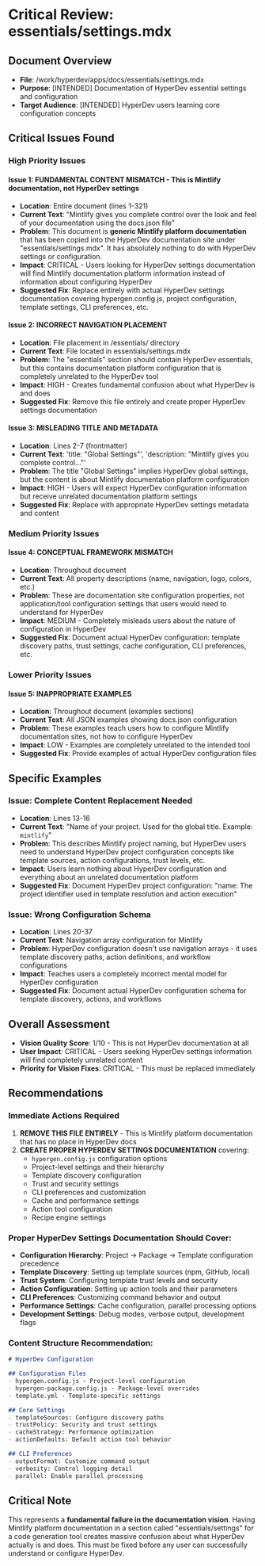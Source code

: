 # Critical Review: essentials/settings.mdx

## Document Overview
- **File**: /work/hyperdev/apps/docs/essentials/settings.mdx
- **Purpose**: [INTENDED] Documentation of HyperDev essential settings and configuration
- **Target Audience**: [INTENDED] HyperDev users learning core configuration concepts

## Critical Issues Found

### High Priority Issues

#### Issue 1: FUNDAMENTAL CONTENT MISMATCH - This is Mintlify documentation, not HyperDev settings
- **Location**: Entire document (lines 1-321)
- **Current Text**: "Mintlify gives you complete control over the look and feel of your documentation using the docs.json file"
- **Problem**: This document is **generic Mintlify platform documentation** that has been copied into the HyperDev documentation site under "essentials/settings.mdx". It has absolutely nothing to do with HyperDev settings or configuration.
- **Impact**: CRITICAL - Users looking for HyperDev settings documentation will find Mintlify documentation platform information instead of information about configuring HyperDev
- **Suggested Fix**: Replace entirely with actual HyperDev settings documentation covering hypergen.config.js, project configuration, template settings, CLI preferences, etc.

#### Issue 2: INCORRECT NAVIGATION PLACEMENT
- **Location**: File placement in /essentials/ directory
- **Current Text**: File located in essentials/settings.mdx
- **Problem**: The "essentials" section should contain HyperDev essentials, but this contains documentation platform configuration that is completely unrelated to the HyperDev tool
- **Impact**: HIGH - Creates fundamental confusion about what HyperDev is and does
- **Suggested Fix**: Remove this file entirely and create proper HyperDev settings documentation

#### Issue 3: MISLEADING TITLE AND METADATA
- **Location**: Lines 2-7 (frontmatter)
- **Current Text**: 'title: "Global Settings"', 'description: "Mintlify gives you complete control..."'
- **Problem**: The title "Global Settings" implies HyperDev global settings, but the content is about Mintlify documentation platform configuration
- **Impact**: HIGH - Users will expect HyperDev configuration information but receive unrelated documentation platform settings
- **Suggested Fix**: Replace with appropriate HyperDev settings metadata and content

### Medium Priority Issues

#### Issue 4: CONCEPTUAL FRAMEWORK MISMATCH
- **Location**: Throughout document
- **Current Text**: All property descriptions (name, navigation, logo, colors, etc.)
- **Problem**: These are documentation site configuration properties, not application/tool configuration settings that users would need to understand for HyperDev
- **Impact**: MEDIUM - Completely misleads users about the nature of configuration in HyperDev
- **Suggested Fix**: Document actual HyperDev configuration: template discovery paths, trust settings, cache configuration, CLI preferences, etc.

### Lower Priority Issues

#### Issue 5: INAPPROPRIATE EXAMPLES
- **Location**: Throughout document (examples sections)
- **Current Text**: All JSON examples showing docs.json configuration
- **Problem**: These examples teach users how to configure Mintlify documentation sites, not how to configure HyperDev
- **Impact**: LOW - Examples are completely unrelated to the intended tool
- **Suggested Fix**: Provide examples of actual HyperDev configuration files

## Specific Examples

### Issue: Complete Content Replacement Needed
- **Location**: Lines 13-16
- **Current Text**: "Name of your project. Used for the global title. Example: `mintlify`"
- **Problem**: This describes Mintlify project naming, but HyperDev users need to understand HyperDev project configuration concepts like template sources, action configurations, trust levels, etc.
- **Impact**: Users learn nothing about HyperDev configuration and everything about an unrelated documentation platform
- **Suggested Fix**: Document HyperDev project configuration: "name: The project identifier used in template resolution and action execution"

### Issue: Wrong Configuration Schema
- **Location**: Lines 20-37
- **Current Text**: Navigation array configuration for Mintlify
- **Problem**: HyperDev configuration doesn't use navigation arrays - it uses template discovery paths, action definitions, and workflow configurations
- **Impact**: Teaches users a completely incorrect mental model for HyperDev configuration
- **Suggested Fix**: Document actual HyperDev configuration schema for template discovery, actions, and workflows

## Overall Assessment
- **Vision Quality Score**: 1/10 - This is not HyperDev documentation at all
- **User Impact**: CRITICAL - Users seeking HyperDev settings information will find completely unrelated content
- **Priority for Vision Fixes**: CRITICAL - This must be replaced immediately

## Recommendations

### Immediate Actions Required
1. **REMOVE THIS FILE ENTIRELY** - This is Mintlify platform documentation that has no place in HyperDev docs
2. **CREATE PROPER HYPERDEV SETTINGS DOCUMENTATION** covering:
   - `hypergen.config.js` configuration options
   - Project-level settings and their hierarchy
   - Template discovery configuration
   - Trust and security settings
   - CLI preferences and customization
   - Cache and performance settings
   - Action tool configuration
   - Recipe engine settings

### Proper HyperDev Settings Documentation Should Cover:
- **Configuration Hierarchy**: Project → Package → Template configuration precedence
- **Template Discovery**: Setting up template sources (npm, GitHub, local)
- **Trust System**: Configuring template trust levels and security
- **Action Configuration**: Setting up action tools and their parameters  
- **CLI Preferences**: Customizing command behavior and output
- **Performance Settings**: Cache configuration, parallel processing options
- **Development Settings**: Debug modes, verbose output, development flags

### Content Structure Recommendation:
```markdown
# HyperDev Configuration

## Configuration Files
- hypergen.config.js - Project-level configuration
- hypergen-package.config.js - Package-level overrides  
- template.yml - Template-specific settings

## Core Settings
- templateSources: Configure discovery paths
- trustPolicy: Security and trust settings
- cacheStrategy: Performance optimization
- actionDefaults: Default action tool behavior

## CLI Preferences
- outputFormat: Customize command output
- verbosity: Control logging detail
- parallel: Enable parallel processing
```

## Critical Note
This represents a **fundamental failure in the documentation vision**. Having Mintlify platform documentation in a section called "essentials/settings" for a code generation tool creates massive confusion about what HyperDev actually is and does. This must be fixed before any user can successfully understand or configure HyperDev.